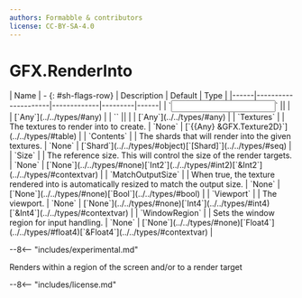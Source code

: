 ```yaml
---
authors: Formabble & contributors
license: CC-BY-SA-4.0
---
```



# GFX.RenderInto

<div class="sh-parameters" markdown="1">
| Name | - {: #sh-flags-row} | Description | Default | Type |
|------|---------------------|-------------|---------|------|
| `<input>` || | | [`Any`](../../types/#any) |
| `<output>` || | | [`Any`](../../types/#any) |
| `Textures` |  | The textures to render into to create. | `None` | [`{{Any} &GFX.Texture2D}`](../../types/#table) |
| `Contents` |  | The shards that will render into the given textures. | `None` | [`Shard`](../../types/#object)[`[Shard]`](../../types/#seq) |
| `Size` |  | The reference size. This will control the size of the render targets. | `None` | [`None`](../../types/#none)[`Int2`](../../types/#int2)[`&Int2`](../../types/#contextvar) |
| `MatchOutputSize` |  | When true, the texture rendered into is automatically resized to match the output size. | `None` | [`None`](../../types/#none)[`Bool`](../../types/#bool) |
| `Viewport` |  | The viewport. | `None` | [`None`](../../types/#none)[`Int4`](../../types/#int4)[`&Int4`](../../types/#contextvar) |
| `WindowRegion` |  | Sets the window region for input handling. | `None` | [`None`](../../types/#none)[`Float4`](../../types/#float4)[`&Float4`](../../types/#contextvar) |

</div>

--8<-- "includes/experimental.md"

Renders within a region of the screen and/or to a render target

--8<-- "includes/license.md"

